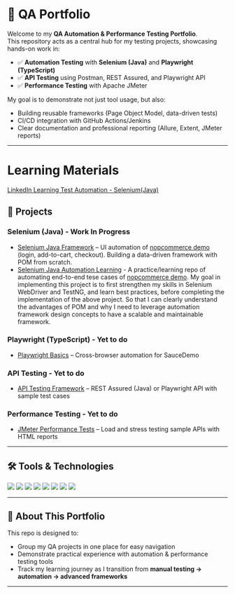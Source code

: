 # 🧪 QA Portfolio

Welcome to my **QA Automation & Performance Testing Portfolio**.  
This repository acts as a central hub for my testing projects, showcasing hands-on work in:

- ✅ **Automation Testing** with **Selenium (Java)** and **Playwright (TypeScript)**  
- ✅ **API Testing** using Postman, REST Assured, and Playwright API  
- ✅ **Performance Testing** with Apache JMeter  

My goal is to demonstrate not just tool usage, but also:
- Building reusable frameworks (Page Object Model, data-driven tests)  
- CI/CD integration with GitHub Actions/Jenkins  
- Clear documentation and professional reporting (Allure, Extent, JMeter reports)  

---
#  Learning Materials
[LinkedIn Learning Test Automation - Selenium(Java)](https://github.com/kalharijay7/test-automation-with-selenium-webdriver-for-java-2124033)

## 🔹 Projects

### Selenium (Java) - Work In Progress
- [Selenium Java Framework](https://github.com/kalharijay7/nopcommerce-selenium-framework) – UI automation of [nopcommerce demo](https://demo.nopcommerce.com/) (login, add-to-cart, checkout). Building a data-driven framework with POM from scratch.
- [Selenium Java Automation Learning](https://github.com/kalharijay7/nopcommerce-test-automation.git) - A practice/learning repo of automating end-to-end tese cases of [nopcommerce demo](https://demo.nopcommerce.com/). My goal in implementing this project is to first strengthen my skills in Selenium WebDriver and TestNG, and learn best practices, before completing the implementation of the above project. So that I can clearly understand the advantages of POM and why I need to leverage automation framework design concepts to have a scalable and maintainable framework.

### Playwright (TypeScript) - Yet to do
- [Playwright Basics](#) – Cross-browser automation for SauceDemo  

### API Testing - Yet to do
- [API Testing Framework](#) – REST Assured (Java) or Playwright API with sample test cases  

### Performance Testing - Yet to do
- [JMeter Performance Tests](#) – Load and stress testing sample APIs with HTML reports  

---

## 🛠️ Tools & Technologies

<p align="left">
  <img src="https://img.shields.io/badge/Java-ED8B00?style=for-the-badge&logo=java&logoColor=white" />
  <img src="https://img.shields.io/badge/Selenium-43B02A?style=for-the-badge&logo=selenium&logoColor=white" />
  <img src="https://img.shields.io/badge/Playwright-2EAD33?style=for-the-badge&logo=playwright&logoColor=white" />
  <img src="https://img.shields.io/badge/TypeScript-007ACC?style=for-the-badge&logo=typescript&logoColor=white" />
  <img src="https://img.shields.io/badge/TestNG-FF6F00?style=for-the-badge&logoColor=white" />
  <img src="https://img.shields.io/badge/JMeter-D22128?style=for-the-badge&logo=apachejmeter&logoColor=white" />
  <img src="https://img.shields.io/badge/Postman-FF6C37?style=for-the-badge&logo=postman&logoColor=white" />
  <img src="https://img.shields.io/badge/GitHub_Actions-2088FF?style=for-the-badge&logo=github-actions&logoColor=white" />
</p>

---

## 📌 About This Portfolio
This repo is designed to:
- Group my QA projects in one place for easy navigation  
- Demonstrate practical experience with automation & performance testing tools  
- Track my learning journey as I transition from **manual testing → automation → advanced frameworks**  

---
